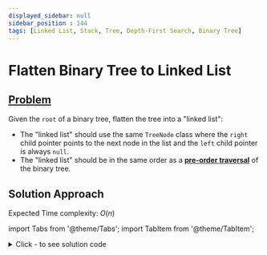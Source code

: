```yaml
---
displayed_sidebar: null
sidebar_position : 144
tags: [Linked List, Stack, Tree, Depth-First Search, Binary Tree]
---
```


# Flatten Binary Tree to Linked List

## [Problem](https://leetcode.com/problems/flatten-binary-tree-to-linked-list/)

<p>Given the <code>root</code> of a binary tree, flatten the tree into a &quot;linked list&quot;:</p>

<ul>
	<li>The &quot;linked list&quot; should use the same <code>TreeNode</code> class where the <code>right</code> child pointer points to the next node in the list and the <code>left</code> child pointer is always <code>null</code>.</li>
	<li>The &quot;linked list&quot; should be in the same order as a <a href="https://en.wikipedia.org/wiki/Tree_traversal#Pre-order,_NLR" target="_blank"><strong>pre-order</strong><strong> traversal</strong></a> of the binary tree.</li>
</ul>

## Solution Approach

Expected Time complexity: $O(n)$

import Tabs from '@theme/Tabs';
import TabItem from '@theme/TabItem';

<details><summary>Click - to see solution code</summary>

<Tabs>
<TabItem value="cpp" label="C++">

```cpp
class Solution {
    vector<int> preorder;

   public:
    void traversal(TreeNode* root) {
        if (!root) return;
        preorder.push_back(root->val);
        traversal(root->left);
        traversal(root->right);
    }

    void flatten(TreeNode* root) {
        if (root == NULL) return;
        traversal(root);
        root->left = NULL;
        root->right = NULL;
        root->val = preorder[0];
        TreeNode* tmp = root;
        for (int i = 1; i < preorder.size(); i++) {
            TreeNode* newNode = new TreeNode(preorder[i]);
            tmp->right = newNode;
            tmp = newNode;
        }
    }
};

```
</TabItem>
</Tabs>

</details>
